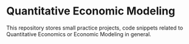 # Quantitative Economic Modeling
This repository stores small practice projects, code snippets related to Quantitative Economics or Economic Modeling in general.
